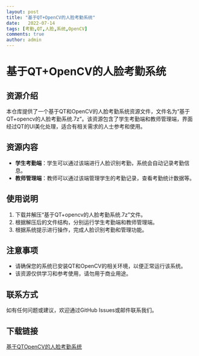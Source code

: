```yaml
---
layout: post
title: "基于QT+OpenCV的人脸考勤系统"
date:   2022-07-14
tags: [考勤,QT,人脸,系统,OpenCV]
comments: true
author: admin
---
```

# 基于QT+OpenCV的人脸考勤系统

## 资源介绍

本仓库提供了一个基于QT和OpenCV的人脸考勤系统资源文件，文件名为“基于QT+opencv的人脸考勤系统.7z”。该资源包含了学生考勤端和教师管理端，界面经过QT的UI美化处理，适合有相关需求的人士参考和使用。

## 资源内容

- **学生考勤端**：学生可以通过该端进行人脸识别考勤，系统会自动记录考勤信息。
- **教师管理端**：教师可以通过该端管理学生的考勤记录，查看考勤统计数据等。

## 使用说明

1. 下载并解压“基于QT+opencv的人脸考勤系统.7z”文件。
2. 根据解压后的文件结构，分别运行学生考勤端和教师管理端。
3. 根据系统提示进行操作，完成人脸识别考勤和管理功能。

## 注意事项

- 请确保您的系统已安装QT和OpenCV的相关环境，以便正常运行该系统。
- 该资源仅供学习和参考使用，请勿用于商业用途。

## 联系方式

如有任何问题或建议，欢迎通过GitHub Issues或邮件联系我们。

## 下载链接

[基于QTOpenCV的人脸考勤系统](https://pan.quark.cn/s/3878a72bc77c)